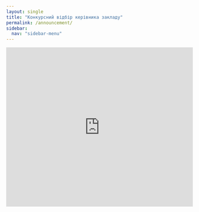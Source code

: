 ```yaml
---
layout: single
title: "Конкурсний відбір керівника закладу"
permalink: /announcement/
sidebar:
  nav: "sidebar-menu"
---
```


<div style="left: 0; width: 100%; height: 0; position: relative; padding-bottom: 85.0847%;"><iframe src="https://drive.google.com/file/d/1GZYBLc_IGvfn0yAbz-W_eMwTn1NkEE4y/preview" style="border: 0; top: 0; left: 0; width: 100%; height: 100%; position: absolute;" allowfullscreen></iframe></div>

<!-- Outdated data (replaced on 17 jul 2024) -->
<!-- <div style="left: 0; width: 100%; height: 0; position: relative; padding-bottom: 85.0847%;"><iframe src="https://drive.google.com/file/d/1CD-JdYUTGBCmPxNQQtYOFxM6N_sko41_/preview" style="border: 0; top: 0; left: 0; width: 100%; height: 100%; position: absolute;" allowfullscreen></iframe></div>

<div style="left: 0; width: 100%; height: 0; position: relative; padding-bottom: 85.0847%;"><iframe src="https://drive.google.com/file/d/1UP2wTfQBNCVpzJZwOCzLjQLkuVwxxHy_/preview" style="border: 0; top: 0; left: 0; width: 100%; height: 100%; position: absolute;" allowfullscreen></iframe></div>

<div style="left: 0; width: 100%; height: 0; position: relative; padding-bottom: 85.0847%;"><iframe src="https://drive.google.com/file/d/1Mq0FNDleYvuSlUph00LbdXchu2DV2X85/preview" style="border: 0; top: 0; left: 0; width: 100%; height: 100%; position: absolute;" allowfullscreen></iframe></div>

<div style="left: 0; width: 100%; height: 0; position: relative; padding-bottom: 85.0847%;"><iframe src="https://drive.google.com/file/d/1RQbC6CKDQb-ixKHTIzZazYN57jMbE_LT/preview" style="border: 0; top: 0; left: 0; width: 100%; height: 100%; position: absolute;" allowfullscreen></iframe></div> -->